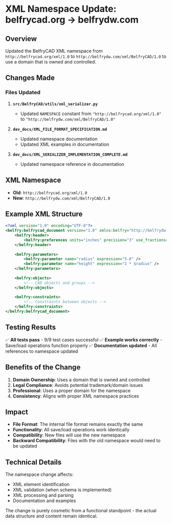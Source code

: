 # XML Namespace Update: belfrycad.org → belfrydw.com

## Overview

Updated the BelfryCAD XML namespace from `http://belfrycad.org/xml/1.0` to `http://belfrydw.com/xml/BelfryCAD/1.0` to use a domain that is owned and controlled.

## Changes Made

### Files Updated

1. **`src/BelfryCAD/utils/xml_serializer.py`**
   - Updated `NAMESPACE` constant from `"http://belfrycad.org/xml/1.0"` to `"http://belfrydw.com/xml/BelfryCAD/1.0"`

2. **`dev_docs/XML_FILE_FORMAT_SPECIFICATION.md`**
   - Updated namespace documentation
   - Updated XML examples in documentation

3. **`dev_docs/XML_SERIALIZER_IMPLEMENTATION_COMPLETE.md`**
   - Updated namespace reference in documentation

## XML Namespace

- **Old**: `http://belfrycad.org/xml/1.0`
- **New**: `http://belfrydw.com/xml/BelfryCAD/1.0`

## Example XML Structure

```xml
<?xml version="1.0" encoding="UTF-8"?>
<belfry:belfrycad_document version="1.0" xmlns:belfry="http://belfrydw.com/xml/BelfryCAD/1.0">
    <belfry:header>
        <belfry:preferences units="inches" precision="3" use_fractions="false" />
    </belfry:header>
    
    <belfry:parameters>
        <belfry:parameter name="radius" expression="5.0" />
        <belfry:parameter name="height" expression="2 * $radius" />
    </belfry:parameters>
    
    <belfry:objects>
        <!-- CAD objects and groups -->
    </belfry:objects>
    
    <belfry:constraints>
        <!-- Constraints between objects -->
    </belfry:constraints>
</belfry:belfrycad_document>
```

## Testing Results

✅ **All tests pass** - 9/9 test cases successful
✅ **Example works correctly** - Save/load operations function properly
✅ **Documentation updated** - All references to namespace updated

## Benefits of the Change

1. **Domain Ownership**: Uses a domain that is owned and controlled
2. **Legal Compliance**: Avoids potential trademark/domain issues
3. **Professional**: Uses a proper domain for the namespace
4. **Consistency**: Aligns with proper XML namespace practices

## Impact

- **File Format**: The internal file format remains exactly the same
- **Functionality**: All save/load operations work identically
- **Compatibility**: New files will use the new namespace
- **Backward Compatibility**: Files with the old namespace would need to be updated

## Technical Details

The namespace change affects:
- XML element identification
- XML validation (when schema is implemented)
- XML processing and parsing
- Documentation and examples

The change is purely cosmetic from a functional standpoint - the actual data structure and content remain identical. 
